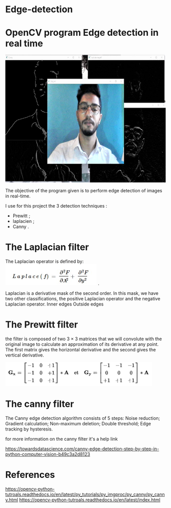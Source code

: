 # Edge-detection
# OpenCV program Edge detection in real time 
<img src="img/edge1.jpg" alt="" style="  width: 100%;height: 400px;"/> 

The objective of the program given is to perform edge detection of images in real-time. 

I use for this project the 3 detection techniques :
- Prewitt ;
- laplacien ;
- Canny .

# The Laplacian filter

The Laplacian operator is defined by:
<img src="img/img2.jpg" alt="" style="text-align: center;"/> .

Laplacian is a derivative mask of the second order. In this mask, we have two other classifications, the positive Laplacian operator and the negative Laplacian operator.
Inner edges
Outside edges

# The Prewitt filter

the filter is composed of two 3 × 3 matrices that we will convolute with the original image to calculate an approximation of its derivative at any point.
The first matrix gives the horizontal derivative and the second gives the vertical derivative.

<img src="img/prew.png" alt="" align="middle" style="text-align: center;"/>

# The canny filter

The Canny edge detection algorithm consists of 5 steps:
Noise reduction;
Gradient calculation;
Non-maximum deletion;
Double threshold;
Edge tracking by hysteresis.

for more information on the canny filter it's a help link

https://towardsdatascience.com/canny-edge-detection-step-by-step-in-python-computer-vision-b49c3a2d8123

# References 
https://opencv-python-tutroals.readthedocs.io/en/latest/py_tutorials/py_imgproc/py_canny/py_canny.html
https://opencv-python-tutroals.readthedocs.io/en/latest/index.html
